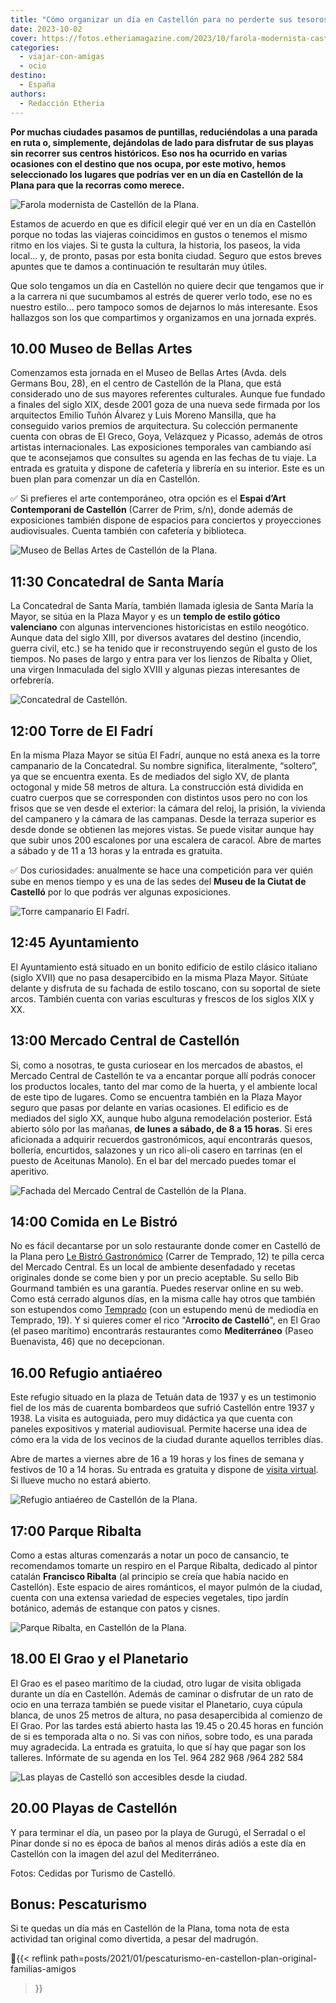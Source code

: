 ```yaml
---
title: "Cómo organizar un día en Castellón para no perderte sus tesoros"
date: 2023-10-02
cover: https://fotos.etheriamagazine.com/2023/10/farola-modernista-castellon.jpg
categories: 
  - viajar-con-amigas
  - ocio
destino: 
  - España
authors: 
  - Redacción Etheria
---
```


**Por muchas ciudades pasamos de puntillas, reduciéndolas a una parada en ruta o, 
simplemente, dejándolas de lado para disfrutar de sus playas sin recorrer sus centros 
históricos. Eso nos ha ocurrido en varias ocasiones con el destino que nos ocupa, por 
este motivo, hemos seleccionado los lugares que podrías ver en un día en Castellón de la 
Plana para que la recorras como merece.** 

![Farola modernista de Castellón de la Plana.](https://fotos.etheriamagazine.com/2023/10/farola-modernista-castellon.jpg "Farola modernista de Castellón de la Plana.")

Estamos de acuerdo en que es difícil elegir qué ver en un día en Castellón porque no 
todas las viajeras coincidimos en gustos o tenemos el mismo ritmo en los viajes. Si te 
gusta la cultura, la historia, los paseos, la vida local... y, de pronto, pasas por esta 
bonita ciudad. Seguro que estos breves apuntes que te damos a continuación te resultarán 
muy útiles. 

Que solo tengamos un día en Castellón no quiere decir que tengamos que ir a la carrera 
ni que sucumbamos al estrés de querer verlo todo, ese no es nuestro estilo... pero 
tampoco somos de dejarnos lo más interesante. Esos hallazgos son los que compartimos y 
organizamos en una jornada exprés. 

## 10.00 Museo de Bellas Artes

Comenzamos esta jornada en el Museo de Bellas Artes (Avda. dels Germans Bou, 28), en el 
centro de Castellón de la Plana, que está considerado uno de sus mayores referentes 
culturales. Aunque fue fundado a finales del siglo XIX, desde 2001 goza de una nueva 
sede firmada por los arquitectos Emilio Tuñón Álvarez y Luis Moreno Mansilla, que ha 
conseguido varios premios de arquitectura. Su colección permanente cuenta con obras de 
El Greco, Goya, Velázquez y Picasso, además de otros artistas internacionales. Las 
exposiciones temporales van cambiando así que te aconsejamos que consultes su agenda en 
las fechas de tu viaje. La entrada es gratuita y dispone de cafetería y librería en su 
interior. Este es un buen plan para comenzar un día en Castellón. 

✅ Si prefieres el arte contemporáneo, otra opción es el **Espai d’Art Contemporani de 
Castellón** (Carrer de Prim, s/n), donde además de exposiciones también dispone de 
espacios para conciertos y proyecciones audiovisuales. Cuenta también con cafetería y 
biblioteca. 

![Museo de Bellas Artes de Castellón de la Plana.](https://fotos.etheriamagazine.com/2023/10/museo-bellas-artes-castellon.jpg "Museo de Bellas Artes de Castellón de la Plana.")

## 11:30 Concatedral de Santa María

La Concatedral de Santa María, también llamada iglesia de Santa María la Mayor, se sitúa 
en la Plaza Mayor y es un **templo de estilo gótico valenciano** con algunas 
intervenciones historicistas en estilo neogótico. Aunque data del siglo XIII, por 
diversos avatares del destino (incendio, guerra civil, etc.) se ha tenido que ir 
reconstruyendo según el gusto de los tiempos. No pases de largo y entra para ver los 
lienzos de Ribalta y Oliet, una virgen Inmaculada del siglo XVIII y algunas piezas 
interesantes de orfebrería. 

![Concatedral de Castellón.](https://fotos.etheriamagazine.com/2023/10/con-catedral-castellon.jpg "Concatedral de Castellón de la Plana.")

## 12:00 Torre de El Fadrí

En la misma Plaza Mayor se sitúa El Fadrí, aunque no está anexa es la torre campanario 
de la Concatedral. Su nombre significa, literalmente, “soltero”, ya que se encuentra 
exenta. Es de mediados del siglo XV, de planta octogonal y mide 58 metros de altura. La 
construcción está dividida en cuatro cuerpos que se corresponden con distintos usos pero 
no con los frisos que se ven desde el exterior: la cámara del reloj, la prisión, la 
vivienda del campanero y la cámara de las campanas. Desde la terraza superior es desde 
donde se obtienen las mejores vistas. Se puede visitar aunque hay que subir unos 200 
escalones por una escalera de caracol. Abre de martes a sábado y de 11 a 13 horas y la 
entrada es gratuita. 

✅ Dos curiosidades: anualmente se hace una competición para ver quién sube en menos 
tiempo y es una de las sedes del **Museu de la Ciutat de Castelló** por lo que podrás 
ver algunas exposiciones. 

![Torre campanario El Fadrí.](https://fotos.etheriamagazine.com/2023/10/Torre-campanario-fadri.jpg "Torre campanario El Fadrí.")

## 12:45 Ayuntamiento

El Ayuntamiento está situado en un bonito edi­ficio de estilo clásico italiano (siglo 
XVII) que no pasa desapercibido en la misma Plaza Mayor. Sitúate delante y disfruta de 
su fachada de estilo toscano, con su soportal de siete arcos. También cuenta con varias 
esculturas y frescos de los siglos XIX y XX. 

## 13:00 Mercado Central de Castellón

Si, como a nosotras, te gusta curiosear en los mercados de abastos, el Mercado Central 
de Castellón te va a encantar porque allí podrás conocer los productos locales, tanto 
del mar como de la huerta, y el ambiente local de este tipo de lugares. Como se 
encuentra también en la Plaza Mayor seguro que pasas por delante en varias ocasiones. El 
edificio es de mediados del siglo XX, aunque hubo alguna remodelación posterior. Está 
abierto sólo por las mañanas, **de lunes a sábado, de 8 a 15 horas**. Si eres aficionada 
a adquirir recuerdos gastronómicos, aquí encontrarás quesos, bollería, encurtidos, 
salazones y un rico ali-oli casero en tarrinas (en el puesto de Aceitunas Manolo). En el 
bar del mercado puedes tomar el aperitivo. 

![Fachada del Mercado Central de Castellón de la Plana.](https://fotos.etheriamagazine.com/2023/10/mercado-central-castellon.jpg "© Mercado Central de Castellón de la Plana.")

## 14:00 Comida en Le Bistró

No es fácil decantarse por un solo restaurante donde comer en Castelló de la Plana pero 
[Le Bistró Gastronómico](https://lebistrotcs.com/) (Carrer de Temprado, 12) te pilla 
cerca del Mercado Central. Es un local de ambiente desenfadado y recetas originales 
donde se come bien y por un precio aceptable. Su sello Bib Gourmand también es una 
garantía. Puedes reservar online en su web. Como está cerrado algunos días, en la misma 
calle hay otros que también son estupendos como 
[Temprado](https://www.lacartadetemprado19.com/) (con un estupendo menú de mediodía en 
Temprado, 19). Y si quieres comer el rico "A**rrocito de Castelló**", en El Grao (el 
paseo marítimo) encontrarás restaurantes como **Mediterráneo** (Paseo Buenavista, 46) 
que no decepcionan. 

## 16.00 Refugio antiaéreo

Este refugio situado en la plaza de Tetuán data de 1937 y es un testimonio fiel de los 
más de cuarenta bombardeos que sufrió Castellón entre 1937 y 1938. La visita es 
autoguiada, pero muy didáctica ya que cuenta con paneles expositivos y material 
audiovisual. Permite hacerse una idea de cómo era la vida de los vecinos de la ciudad 
durante aquellos terribles días. 

Abre de martes a viernes abre de 16 a 19 horas y los fines de semana y festivos de 10 a 
14 horas. Su entrada es gratuita y dispone de [visita 
virtual](https://mucc.castello.es/seus/refugi-antiaeri/). Si llueve mucho no estará 
abierto. 

![Refugio antiaéreo de Castellón de la Plana.](https://fotos.etheriamagazine.com/2023/10/refugio-guerra-civil-castellon.jpg "Refugio antiaéreo de Castellón de la Plana.")

## 17:00 Parque Ribalta

Como a estas alturas comenzarás a notar un poco de cansancio, te recomendamos tomarte un 
respiro en el Parque Ribalta, dedicado al pintor catalán **Francisco Ribalta** (al 
principio se creía que había nacido en Castellón). Este espacio de aires románticos, el 
mayor pulmón de la ciudad, cuenta con una extensa variedad de especies vegetales, tipo 
jardín botánico, además de estanque con patos y cisnes. 

![Parque Ribalta, en Castellón de la Plana.](https://fotos.etheriamagazine.com/2023/10/parque-ribalta-castellon.jpg "Parque Ribalta, en Castellón de la Plana.")

## 18.00 El Grao y el Planetario

El Grao es el paseo marítimo de la ciudad, otro lugar de visita obligada durante un día 
en Castellón. Además de caminar o disfrutar de un rato de ocio en una terraza también se 
puede visitar el Planetario, cuya cúpula blanca, de unos 25 metros de altura, no pasa 
desapercibida al comienzo de El Grao. Por las tardes está abierto hasta las 19.45 o 
20.45 horas en función de si es temporada alta o no. Si vas con niños, sobre todo, es 
una parada muy agradecida. La entrada es gratuita, lo que sí hay que pagar son los 
talleres. Infórmate de su agenda en los Tel. 964 282 968 /964 282 584 

![Las playas de Castelló son accesibles desde la ciudad.](https://fotos.etheriamagazine.com/2023/10/playas-castello.jpg "Las playas de Castelló son accesibles desde la ciudad.")

## 20.00 Playas de Castellón

Y para terminar el día, un paseo por la playa de Gurugú, el Serradal o el Pinar donde si 
no es época de baños al menos dirás adiós a este día en Castellón con la imagen del azul 
del Mediterráneo. 

Fotos: Cedidas por Turismo de Castelló. 

## Bonus: Pescaturismo

Si te quedas un día más en Castellón de la Plana, toma nota de esta actividad tan 
original como divertida, a pesar del madrugón. 

📍{{< reflink path=posts/2021/01/pescaturismo-en-castellon-plan-original-familias-amigos 
>}}
